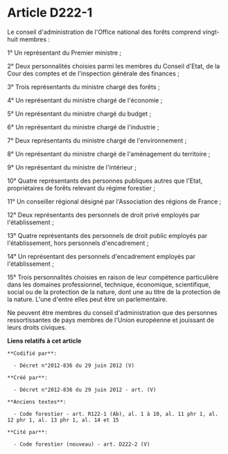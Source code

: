 # Article D222-1

Le conseil d'administration de l'Office national des forêts comprend vingt-huit membres :

1° Un représentant du Premier ministre ;

2° Deux personnalités choisies parmi les membres du Conseil d'Etat, de la Cour des comptes et de l'inspection générale des
finances ;

3° Trois représentants du ministre chargé des forêts ;

4° Un représentant du ministre chargé de l'économie ;

5° Un représentant du ministre chargé du budget ;

6° Un représentant du ministre chargé de l'industrie ;

7° Deux représentants du ministre chargé de l'environnement ;

8° Un représentant du ministre chargé de l'aménagement du territoire ;

9° Un représentant du ministre de l'intérieur ;

10° Quatre représentants des personnes publiques autres que l'Etat, propriétaires de forêts relevant du régime forestier ;

11° Un conseiller régional désigné par l'Association des régions de France ;

12° Deux représentants des personnels de droit privé employés par l'établissement ;

13° Quatre représentants des personnels de droit public employés par l'établissement, hors personnels d'encadrement ;

14° Un représentant des personnels d'encadrement employés par l'établissement ;

15° Trois personnalités choisies en raison de leur compétence particulière dans les domaines professionnel, technique,
économique, scientifique, social ou de la protection de la nature, dont une au titre de la protection de la nature. L'une
d'entre elles peut être un parlementaire.

Ne peuvent être membres du conseil d'administration que des personnes ressortissantes de pays membres de l'Union européenne
et jouissant de leurs droits civiques.

**Liens relatifs à cet article**

	**Codifié par**:

	  - Décret n°2012-836 du 29 juin 2012 (V)

	**Créé par**:

	  - Décret n°2012-836 du 29 juin 2012 - art. (V)

	**Anciens textes**:

	  - Code forestier - art. R122-1 (Ab), al. 1 à 10, al. 11 phr 1, al. 12 phr 1, al. 13 phr 1, al. 14 et 15

	**Cité par**:

	  - Code forestier (nouveau) - art. D222-2 (V)

